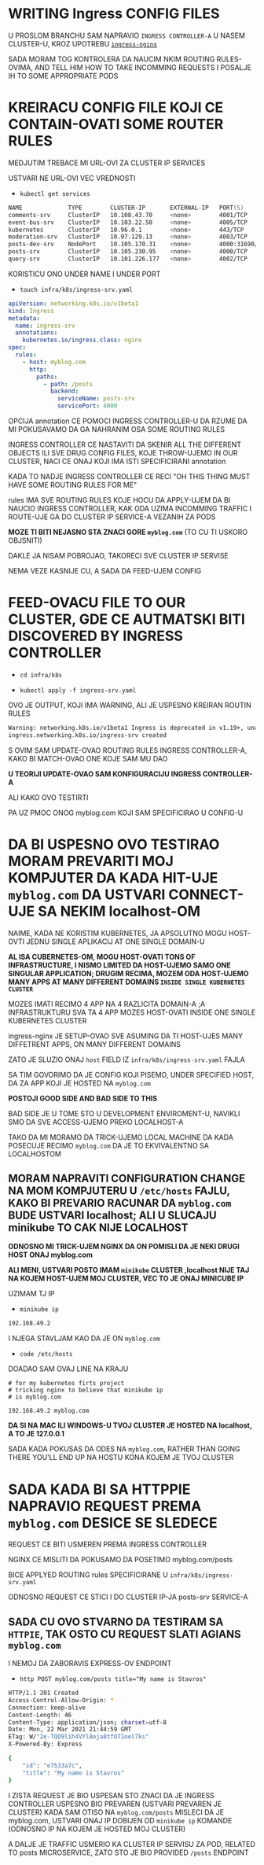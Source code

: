 # WRITING Ingress CONFIG FILES

U PROSLOM BRANCHU SAM NAPRAVIO `INGRESS CONTROLLER-A` U NASEM CLUSTER-U, KROZ UPOTREBU [`ingress-nginx`](https://kubernetes.github.io/ingress-nginx/deploy/#minikube)

SADA MORAM TOG KONTROLERA DA NAUCIM NKIM ROUTING RULES-OVIMA, AND TELL HIM HOW TO TAKE INCOMMING REQUESTS I POSALJE IH TO SOME APPROPRIATE PODS

# KREIRACU CONFIG FILE KOJI CE CONTAIN-OVATI SOME ROUTER RULES

MEDJUTIM TREBACE MI URL-OVI ZA CLUSTER IP SERVICES

USTVARI NE URL-OVI VEC VREDNOSTI

- `kubectl get services`

```zsh
NAME             TYPE        CLUSTER-IP       EXTERNAL-IP   PORT(S)          AGE
comments-srv     ClusterIP   10.108.43.70     <none>        4001/TCP         23h
event-bus-srv    ClusterIP   10.103.22.50     <none>        4005/TCP         28h
kubernetes       ClusterIP   10.96.0.1        <none>        443/TCP          3d9h
moderation-srv   ClusterIP   10.97.129.13     <none>        4003/TCP         23h
posts-dev-srv    NodePort    10.105.170.31    <none>        4000:31690/TCP   27h
posts-srv        ClusterIP   10.105.230.95    <none>        4000/TCP         31h
query-srv        ClusterIP   10.101.226.177   <none>        4002/TCP         23h
```

KORISTICU ONO UNDER NAME I UNDER PORT

- `touch infra/k8s/ingress-srv.yaml`

```yaml
apiVersion: networking.k8s.io/v1beta1
kind: Ingress
metadata:
  name: ingress-srv
  annotations:
    kubernetes.io/ingress.class: nginx
spec:
  rules:
    - host: myblog.com
      http:
        paths:
          - path: /posts
            backend:
              serviceName: posts-srv
              servicePort: 4000

```

OPCIJA annotation CE POMOCI INGRESS CONTROLLER-U DA RZUME DA MI POKUSAVAMO DA GA NAHRANIM OSA SOME ROUTING RULES

INGRESS CONTROLLER CE NASTAVITI DA SKENIR ALL THE DIFFERENT OBJECTS ILI SVE DRUG CONFIG FILES, KOJE THROW-UJEMO IN OUR CLUSTER, NACI CE ONAJ KOJI IMA ISTI SPECIFICIRANI annotation

KADA TO NADJE INGRESS CONTROLLER CE RECI "OH THIS THING MUST HAVE SOME ROUTING RULES FOR ME"

rules IMA SVE ROUTING RULES KOJE HOCU DA APPLY-UJEM DA BI NAUCIO INGRESS CONTROLLER, KAK ODA UZIMA INCOMMING TRAFFIC I ROUTE-UJE GA DO CLUSTER IP SERVICE-A VEZANIH ZA PODS

**MOZE TI BITI NEJASNO STA ZNACI GORE `myblog.com`** (TO CU TI USKORO OBJSNITI)

DAKLE JA NISAM POBROJAO, TAKORECI SVE CLUSTER IP SERVISE

NEMA VEZE KASNIJE CU, A SADA DA FEED-UJEM CONFIG

# FEED-OVACU FILE TO OUR CLUSTER, GDE CE AUTMATSKI BITI DISCOVERED BY INGRESS CONTROLLER

- `cd infra/k8s`

- `kubectl apply -f ingress-srv.yaml`

OVO JE OUTPUT, KOJI IMA WARNING, ALI JE USPESNO KREIRAN ROUTIN RULES

```zsh
Warning: networking.k8s.io/v1beta1 Ingress is deprecated in v1.19+, unavailable in v1.22+; use networking.k8s.io/v1 Ingress
ingress.networking.k8s.io/ingress-srv created

```

S OVIM SAM UPDATE-OVAO ROUTING RULES INGRESS CONTROLLER-A, KAKO BI MATCH-OVAO ONE KOJE SAM MU DAO

**U TEORIJI UPDATE-OVAO SAM KONFIGURACIJU INGRESS CONTROLLER-A**

ALI KAKO OVO TESTIRTI

PA UZ PMOC ONOG myblog.com KOJI SAM SPECIFICIRAO U CONFIG-U

# DA BI USPESNO OVO TESTIRAO MORAM PREVARITI MOJ KOMPJUTER DA KADA HIT-UJE `myblog.com` DA USTVARI CONNECT-UJE SA NEKIM localhost-OM

NAIME, KADA NE KORISTIM KUBERNETES, JA APSOLUTNO MOGU HOST-OVTI JEDNU SINGLE APLIKACIJ AT ONE SINGLE DOMAIN-U

**AL ISA CUBERNETES-OM, MOGU HOST-OVATI TONS OF INFRASTRUCTURE, I NISMO LIMITED DA HOST-UJEMO SAMO ONE SINGULAR APPLICATION; DRUGIM RECIMA, MOZEM ODA HOST-UJEMO MANY APPS AT MANY DIFFERENT DOMAINS `INSIDE SINGLE KUBERNETES CLUSTER`**

MOZES IMATI RECIMO 4 APP NA 4 RAZLICITA DOMAIN-A ;A INFRASTRUKTURU SVA TA 4 APP MOZES HOST-OVATI INSIDE ONE SINGLE KUBERNETES CLUSTER

ingress-nginx JE SETUP-OVAO SVE ASUMING DA TI HOST-UJES MANY DIFFETRENT APPS, ON MANY DIFFERENT DOMAINS

ZATO JE SLUZIO ONAJ `host` FIELD IZ `infra/k8s/ingress-srv.yaml` FAJLA

SA TIM GOVORIMO DA JE CONFIG KOJI PISEMO, UNDER SPECIFIED HOST, DA ZA APP KOJI JE HOSTED NA `myblog.com`

**POSTOJI GOOD SIDE AND BAD SIDE TO THIS**

BAD SIDE JE U TOME STO U DEVELOPMENT ENVIROMENT-U, NAVIKLI SMO DA SVE ACCESS-UJEMO PREKO LOCALHOST-A

TAKO DA MI MORAMO DA TRICK-UJEMO LOCAL MACHINE DA KADA POSECUJE RECIMO `myblog.com` DA JE TO EKVIVALENTNO SA LOCALHOSTOM

## MORAM NAPRAVITI CONFIGURATION CHANGE NA MOM KOMPJUTERU U `/etc/hosts` FAJLU, KAKO BI PREVARIO RACUNAR DA `myblog.com` BUDE USTVARI localhost; ALI U SLUCAJU minikube TO CAK NIJE LOCALHOST

**ODNOSNO MI TRICK-UJEM NGINX DA ON POMISLI DA JE NEKI DRUGI HOST ONAJ myblog.com**

**ALI MENI, USTVARI POSTO IMAM `minikube` CLUSTER ,localhost  NIJE TAJ NA KOJEM HOST-UJEM MOJ CLUSTER, VEC TO JE ONAJ MINICUBE IP**

UZIMAM TJ IP

- `minikube ip`

```zsh
192.168.49.2
```

I NJEGA STAVLJAM KAO DA JE ON `myblog.com`

- `code /etc/hosts`

DOADAO SAM OVAJ LINE NA KRAJU

```vi
# for my kubernetes firts project
# tricking nginx to believe that minikube ip
# is myblog.com

192.168.49.2 myblog.com
```

**DA SI NA MAC ILI WINDOWS-U TVOJ CLUSTER JE HOSTED NA localhost, A TO JE 127.0.0.1**

SADA KADA POKUSAS DA ODES NA `myblog.com`, RATHER THAN GOING THERE YOU'LL END UP NA HOSTU KONA KOJEM JE TVOJ CLUSTER

# SADA KADA BI SA HTTPPIE NAPRAVIO REQUEST PREMA `myblog.com` DESICE SE SLEDECE

REQUEST CE BITI USMEREN PREMA INGRESS CONTROLLER

NGINX CE MISLITI DA POKUSAMO DA POSETIMO myblog.com/posts

BICE APPLYED ROUTING rules SPECIFICIRANE U `infra/k8s/ingress-srv.yaml`

ODNOSNO REQUEST CE STICI I DO CLUSTER IP-JA posts-srv SERVICE-A

## SADA CU OVO STVARNO DA TESTIRAM SA `HTTPIE`, TAK OSTO CU REQUEST SLATI AGIANS `myblog.com`

I NEMOJ DA ZABORAVIS EXPRESS-OV ENDPOINT

- `http POST myblog.com/posts title="My name is Stavros"`

```zsh
HTTP/1.1 201 Created
Access-Control-Allow-Origin: *
Connection: keep-alive
Content-Length: 46
Content-Type: application/json; charset=utf-8
Date: Mon, 22 Mar 2021 21:44:59 GMT
ETag: W/"2e-TQO9lih4VYl8eja8tfO71oel7ks"
X-Powered-By: Express

{
    "id": "e7533a7c",
    "title": "My name is Stavros"
}

```

I ZISTA REQUEST JE BIO USPESAN STO ZNACI DA JE INGRESS CONTROLLER USPESNO BIO PREVAREN (USTVARI PREVAREN JE CLUSTER) KADA SAM OTISO NA `myblog.com/posts` MISLECI DA JE myblog.com, USTVARI ONAJ IP DOBIJEN OD `minikube ip` KOMANDE (ODNOSNO IP NA KOJEM JE HOSTED MOJ CLUSTER)

A DALJE JE TRAFFIC USMERIO KA CLUSTER IP SERVISU ZA POD, RELATED TO posts MICROSERVICE, ZATO STO JE BIO PROVIDED `/posts` ENDPOINT 


